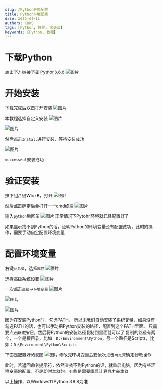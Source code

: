 ```yaml
---
slug: /Python环境配置
title: Python环境配置
date: 2023-09-11
authors: KBWS
tags: [Python, 教程, 零基础]
keywords: [Python, 教程]
---
```


# 下载Python
点击下方链接下载
[Python3.8.8](https://www.python.org/ftp/python/3.8.8/python-3.8.8-amd64.exe)
![图片](http://kbws.xyz/api/file/getImage/202309/vFTsKBdflwYUhHfjYOScIaVlDTZsVt.png)

# 开始安装
下载完成后双击打开安装
![图片](http://kbws.xyz/api/file/getImage/202309/YaSZsywiRsBHVWjXKSzoGMtYGqMZkV.png)

本教程选择自定义安装
![图片](http://kbws.xyz/api/file/getImage/202309/HdfHEYxlpdmPTBFRanBIQKoCPCVyMK.png)

![图片](http://kbws.xyz/api/file/getImage/202309/vEzuGqsEJpSJGqVlBTDMGCxbOVldiO.png)

然后点击`Install`进行安装，等待安装成功

![图片](http://kbws.xyz/api/file/getImage/202309/uFSeXMpNrnjdHOOsKWAqCACuTBYUle.png)

`SuccessFul`安装成功

# 验证安装
按下组合键Win+R，打开
![图片](http://kbws.xyz/api/file/getImage/202309/lDsSMwEqWheFWVylvnrtbuGrgoQwFn.png)

然后点击确定后会打开一个cmd终端
![图片](http://kbws.xyz/api/file/getImage/202309/pfAMZgqukMIRtebpjcIUybWXXeXrYx.png)

输入`python`后回车
![图片](http://kbws.xyz/api/file/getImage/202309/rfTJHDsWeLotMLDvvrSSKypsfiyTys.png)
正常情况下Pytohn环境就已经配置好了

如果显示找不到Python的话，证明Python的环境变量没有配置成功，此时的操作，需要手动自定配置环境变量

# 配置环境变量
右键`此电脑`，选择`属性`
![图片](http://kbws.xyz/api/file/getImage/202309/orgaqEqxYXDjmGDmiZTRHGEySkJoIu.png)

选择高级系统设置
![图片](http://kbws.xyz/api/file/getImage/202309/AiCfdLvIIQIiQavQIzaesERNneaBGZ.png)

一次点击`高级`->`环境变量`
![图片](http://kbws.xyz/api/file/getImage/202309/oaYzDbcXZLxmBWuIIyIvHmrdwSEJWp.png)

![图片](http://kbws.xyz/api/file/getImage/202309/qPuGMUnRYZHhSpGDjaTWPwpvcMKzJS.png)

![图片](http://kbws.xyz/api/file/getImage/202309/CRlIBvpCwfeiFYkpwuWODoyPNUGpjC.png)

因为在安装Python时，勾选PATH， 所以未我们自动安装了系统变量，如果没有勾选PATH的话，也可以手动把Python安装的路径，配置到这个PATH里面。
只需要点击`新建`按钮，然后将Python的安装路径复制到里面就可以了
复制的路径有两个，一个是根目录，比如：`D:\Environment\Python`，另一个路径是Scripts，比如：`D:\Environment\Python\Scripts`

下面是配置好的截图
![图片](http://kbws.xyz/api/file/getImage/202309/WCCrjXPmyxyfKEYULPEtAGBOiOQiYt.png)
修改完环境变量后要依次点击`确定`来确定修改操作

此时，若返回命令提示符，依然查找不到Python的话，就重启电脑，因为有些环境变量的配置，不是即时生效的，有些是需要重启计算机才会生效

以上操作，以Windows11 Python 3.8.8为准


